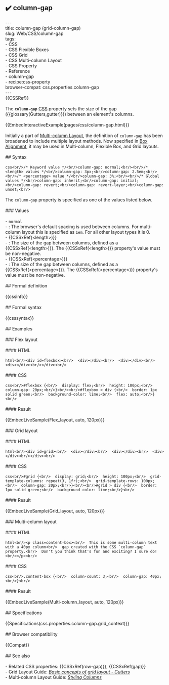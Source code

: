 ## ✔️ column-gap 
 ---<br/>title: column-gap (grid-column-gap)<br/>slug: Web/CSS/column-gap<br/>tags:<br/>  - CSS<br/>  - CSS Flexible Boxes<br/>  - CSS Grid<br/>  - CSS Multi-column Layout<br/>  - CSS Property<br/>  - Reference<br/>  - column-gap<br/>  - recipe:css-property<br/>browser-compat: css.properties.column-gap<br/>---<br/>{{CSSRef}}<br/><br/>The **`column-gap`** [CSS](/en-US/docs/Web/CSS) property sets the size of the gap ({{glossary(Gutters,gutter)}}) between an element's columns.<br/><br/>{{EmbedInteractiveExample(pages/css/column-gap.html)}}<br/><br/>Initially a part of [Multi-column Layout](/en-US/docs/Web/CSS/CSS_Columns), the definition of `column-gap` has been broadened to include multiple layout methods. Now specified in [Box Alignment](/en-US/docs/Web/CSS/CSS_Box_Alignment), it may be used in Multi-column, Flexible Box, and Grid layouts.<br/><br/>## Syntax<br/><br/>```css<br/>/* Keyword value */<br/>column-gap: normal;<br/><br/>/* <length> values */<br/>column-gap: 3px;<br/>column-gap: 2.5em;<br/><br/>/* <percentage> value */<br/>column-gap: 3%;<br/><br/>/* Global values */<br/>column-gap: inherit;<br/>column-gap: initial;<br/>column-gap: revert;<br/>column-gap: revert-layer;<br/>column-gap: unset;<br/>```<br/><br/>The `column-gap` property is specified as one of the values listed below.<br/><br/>### Values<br/><br/>- `normal`<br/>  - : The browser's default spacing is used between columns. For multi-column layout this is specified as `1em`. For all other layout types it is 0.<br/>- {{CSSxRef(&lt;length&gt;)}}<br/>  - : The size of the gap between columns, defined as a {{CSSxRef(&lt;length&gt;)}}. The {{CSSxRef(&lt;length&gt;)}} property's value must be non-negative.<br/>- {{CSSxRef(&lt;percentage&gt;)}}<br/>  - : The size of the gap between columns, defined as a {{CSSxRef(&lt;percentage&gt;)}}. The {{CSSxRef(&lt;percentage&gt;)}} property's value must be non-negative.<br/><br/>## Formal definition<br/><br/>{{cssinfo}}<br/><br/>## Formal syntax<br/><br/>{{csssyntax}}<br/><br/>## Examples<br/><br/>### Flex layout<br/><br/>#### HTML<br/><br/>```html<br/><div id=flexbox><br/>  <div></div><br/>  <div></div><br/>  <div></div><br/></div><br/>```<br/><br/>#### CSS<br/><br/>```css<br/>#flexbox {<br/>  display: flex;<br/>  height: 100px;<br/>  column-gap: 20px;<br/>}<br/><br/>#flexbox > div {<br/>  border: 1px solid green;<br/>  background-color: lime;<br/>  flex: auto;<br/>}<br/>```<br/><br/>#### Result<br/><br/>{{EmbedLiveSample(Flex_layout, auto, 120px)}}<br/><br/>### Grid layout<br/><br/>#### HTML<br/><br/>```html<br/><div id=grid><br/>  <div></div><br/>  <div></div><br/>  <div></div><br/></div><br/>```<br/><br/>#### CSS<br/><br/>```css<br/>#grid {<br/>  display: grid;<br/>  height: 100px;<br/>  grid-template-columns: repeat(3, 1fr);<br/>  grid-template-rows: 100px;<br/>  column-gap: 20px;<br/>}<br/><br/>#grid > div {<br/>  border: 1px solid green;<br/>  background-color: lime;<br/>}<br/>```<br/><br/>#### Result<br/><br/>{{EmbedLiveSample(Grid_layout, auto, 120px)}}<br/><br/>### Multi-column layout<br/><br/>#### HTML<br/><br/>```html<br/><p class=content-box><br/>  This is some multi-column text with a 40px column<br/>  gap created with the CSS `column-gap` property.<br/>  Don't you think that's fun and exciting? I sure do!<br/></p><br/>```<br/><br/>#### CSS<br/><br/>```css<br/>.content-box {<br/>  column-count: 3;<br/>  column-gap: 40px;<br/>}<br/>```<br/><br/>#### Result<br/><br/>{{EmbedLiveSample(Multi-column_layout, auto, 120px)}}<br/><br/>## Specifications<br/><br/>{{Specifications(css.properties.column-gap.grid_context)}}<br/><br/>## Browser compatibility<br/><br/>{{Compat}}<br/><br/>## See also<br/><br/>- Related CSS properties: {{CSSxRef(row-gap)}}, {{CSSxRef(gap)}}<br/>- Grid Layout Guide: _[Basic concepts of grid layout - Gutters](/en-US/docs/Web/CSS/CSS_Grid_Layout/Basic_Concepts_of_Grid_Layout#gutters)_<br/>- Multi-column Layout Guide: _[Styling Columns](/en-US/docs/Web/CSS/CSS_Columns/Styling_Columns)_<br/>
